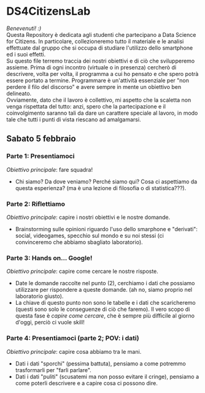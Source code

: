 # DS4CitizensLab
*Benevenuti! :)*\
Questa Repository è dedicata agli studenti che partecipano a Data Science for Citizens. In particolare, collezioneremo tutto il materiale e le analisi effettuate dal gruppo che si occupa di studiare l'utilizzo dello smartphone ed i suoi effetti.\
Su questo file terremo traccia dei nostri obiettivi e di ciò che svilupperemo assieme. Prima di ogni incontro (virtuale o in presenza) cercherò di descrivere, volta per volta, il programma a cui ho pensato e che spero potrà essere portato a termine. Programmare è un'attività essenziale per "non perdere il filo del discorso" e avere sempre in mente un obiettivo ben delineato.\
Ovviamente, dato che il lavoro è collettivo, mi aspetto che la scaletta non venga rispettata del tutto: anzi, spero che la partecipazione e il coinvolgimento saranno tali da dare un carattere speciale al lavoro, in modo tale che tutti i punti di vista riescano ad amalgamarsi. 

## Sabato 5 febbraio
### Parte 1: Presentiamoci
*Obiettivo principale*: fare squadra!
- Chi siamo? Da dove veniamo? Perché siamo qui? Cosa ci aspettiamo da questa esperienza? (ma è una lezione di filosofia o di statistica???).
### Parte 2: Riflettiamo
*Obiettivo principale*: capire i nostri obiettivi e le nostre domande.
- Brainstorming sulle opinioni riguardo l'uso dello smarphone e "derivati": social, videogames, specchio sul mondo e su noi stessi (ci convinceremo che abbiamo sbagliato laboratorio).
### Parte 3: Hands on... Google!
*Obiettivo principale*: capire come cercare le nostre risposte.
- Date le domande raccolte nel punto (2), cerchiamo i dati che possiamo utilizzare per rispondere a queste domande. (ah no, siamo proprio nel laboratorio giusto).
- La chiave di questo punto non sono le tabelle e i dati che scaricheremo (questi sono solo le conseguenze di ciò che faremo). Il vero scopo di questa fase è *capire come cercare*, che è sempre più difficile al giorno d'oggi, perciò ci vuole skill!
### Parte 4: Presentiamoci (parte 2; POV: i dati)
*Obiettivo principale*: capire cosa abbiamo tra le mani.
- Dati i dati "sporchi" (pessima battuta), pensiamo a come potremmo trasformarli per "farli parlare".
- Dati i dati "puliti" (scusatemi ma non posso evitare il cringe), pensiamo a come poterli descrivere e a capire cosa ci possono dire.
